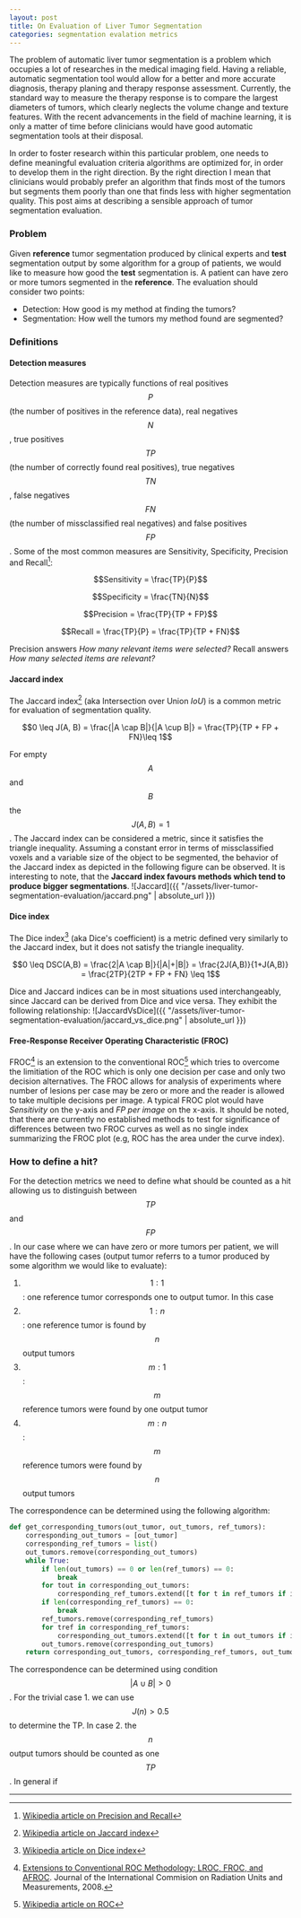 ```yaml
---
layout: post
title: On Evaluation of Liver Tumor Segmentation
categories: segmentation evalation metrics
---
```


The problem of automatic liver tumor segmentation is a problem which occupies a lot of researches in the medical imaging field. Having a reliable, automatic segmentation tool would allow for a better and more accurate diagnosis, therapy planing and therapy response assessment. Currently, the standard way to measure the therapy response is to compare the largest diameters of tumors, which clearly neglects the volume change and texture features. With the recent advancements in the field of machine learning, it is only a matter of time before clinicians would have good automatic segmentation tools at their disposal.

In order to foster research within this particular problem, one needs to define meaningful evaluation criteria algorithms are optimized for, in order to develop them in the right direction. By the right direction I mean that clinicians would probably prefer an algorithm that finds most of the tumors but segments them poorly than one that finds less with higher segmentation quality. This post aims at describing a sensible approach of tumor segmentation evaluation.

### Problem
Given **reference** tumor segmentation produced by clinical experts and **test** segmentation output by some algorithm for a group of patients, we would like to measure how good the **test** segmentation is. A patient can have zero or more tumors segmented in the **reference**. The evaluation should consider two points:

- Detection: How good is my method at finding the tumors?
- Segmentation: How well the tumors my method found are segmented?

### Definitions

#### Detection measures
Detection measures are typically functions of real positives $$P$$ (the number of positives in the reference data), real negatives $$N$$, true positives $$TP$$ (the number of correctly found real positives), true negatives $$TN$$, false negatives $$FN$$ (the number of missclassified real negatives) and false positives $$FP$$. Some of the most common measures are Sensitivity, Specificity, Precision and Recall[^3]: 

$$Sensitivity = \frac{TP}{P}$$

$$Specificity = \frac{TN}{N}$$

$$Precision = \frac{TP}{TP + FP}$$

$$Recall = \frac{TP}{P} = \frac{TP}{TP + FN}$$

Precision answers *How many relevant items were selected?*
Recall answers *How many selected items are relevant?*

#### Jaccard index
The Jaccard index[^1] (aka Intersection over Union *IoU*) is a common metric for evaluation of segmentation quality.

$$0 \leq J(A, B) = \frac{|A \cap B|}{|A \cup B|} = \frac{TP}{TP + FP + FN}\leq 1$$

For empty $$A$$ and $$B$$ the $$J(A,B)=1$$. The Jaccard index can be considered a metric, since it satisfies the triangle inequality. Assuming a constant error in terms of missclassified voxels and a variable size of the object to be segmented, the behavior of the Jaccard index as depicted in the following figure can be observed. It is interesting to note, that the **Jaccard index favours methods which tend to produce bigger segmentations**.
![Jaccard]({{ "/assets/liver-tumor-segmentation-evaluation/jaccard.png" | absolute_url }})

#### Dice index
The Dice index[^2] (aka Dice's coefficient) is a metric defined very similarly to the Jaccard index, but it does not satisfy the triangle inequality.

$$0 \leq DSC(A,B) = \frac{2|A \cap B|}{|A|+|B|} = \frac{2J(A,B)}{1+J(A,B)} = \frac{2TP}{2TP + FP + FN} \leq 1$$

Dice and Jaccard indices can be in most situations used interchangeably, since Jaccard can be derived from Dice and vice versa. They exhibit the following relationship:
![JaccardVsDice]({{ "/assets/liver-tumor-segmentation-evaluation/jaccard_vs_dice.png" | absolute_url }})

#### Free-Response Receiver Operating Characteristic (FROC)
FROC[^4] is an extension to the conventional ROC[^5] which tries to overcome the limitiation of the ROC which is only one decision per case and only two decision alternatives. The FROC allows for analysis of experiments where number of lesions per case may be zero or more and the reader is allowed to take multiple decisions per image. A typical FROC plot would have *Sensitivity* on the y-axis and *FP per image* on the x-axis. It should be noted, that there are currently no established methods to test for significance of differences between two FROC curves as well as no single index summarizing the FROC plot (e.g, ROC has the area under the curve index).

### How to define a hit?
For the detection metrics we need to define what should be counted as a hit allowing us to distinguish between $$TP$$ and $$FP$$. In our case where we can have zero or more tumors per patient, we will have the following cases (output tumor referrs to a tumor produced by some algorithm we would like to evaluate):

1. $$1:1$$: one reference tumor corresponds one to output tumor. In this case 
2. $$1:n$$: one reference tumor is found by $$n$$ output tumors
3. $$m:1$$: $$m$$ reference tumors were found by one output tumor
4. $$m:n$$: $$m$$ reference tumors were found by $$n$$ output tumors

The correspondence can be determined using the following algorithm:

``` python
def get_corresponding_tumors(out_tumor, out_tumors, ref_tumors):
    corresponding_out_tumors = [out_tumor]
    corresponding_ref_tumors = list()
    out_tumors.remove(corresponding_out_tumors)
    while True:
        if len(out_tumors) == 0 or len(ref_tumors) == 0:
            break
        for tout in corresponding_out_tumors:
            corresponding_ref_tumors.extend([t for t in ref_tumors if intersection(t, tout) > 0])
        if len(corresponding_ref_tumors) == 0:
            break
        ref_tumors.remove(corresponding_ref_tumors)
        for tref in corresponding_ref_tumors:
            corresponding_out_tumors.extend([t for t in out_tumors if interesction(t, tref) > 0])
        out_tumors.remove(corresponding_out_tumors)
    return corresponding_out_tumors, corresponding_ref_tumors, out_tumors, ref_tumors
```

The correspondence can be determined using condition $$\lvert A \cup B \rvert > 0$$. For the trivial case 1. we can use $$J( n) > 0.5$$ to determine the TP. In case 2. the $$n$$ output tumors should be counted as one $$TP$$. In general if 


---
[^1]: [Wikipedia article on Jaccard index](https://en.wikipedia.org/wiki/Jaccard_index)
[^2]: [Wikipedia article on Dice index](https://en.wikipedia.org/wiki/Sørensen–Dice_coefficient)
[^3]: [Wikipedia article on Precision and Recall](https://en.wikipedia.org/wiki/Precision_and_recall)
[^4]: [Extensions to Conventional ROC Methodology: LROC, FROC, and AFROC](https://doi.org/10.1093/jicru/ndn011). Journal of the International Commision on Radiation Units and Measurements, 2008.
[^5]: [Wikipedia article on ROC](https://en.wikipedia.org/wiki/Receiver_operating_characteristic)